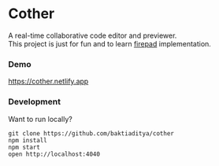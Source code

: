 # Cother
A real-time collaborative code editor and previewer.  
This project is just for fun and to learn [firepad](https://github.com/firebase/firepad) implementation.

### Demo
https://cother.netlify.app

### Development
Want to run locally?
```
git clone https://github.com/baktiaditya/cother
npm install
npm start
open http://localhost:4040
```
